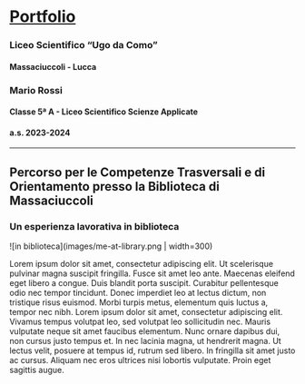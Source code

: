 # [Portfolio](README.md)

### Liceo Scientifico “Ugo da Como”
#### Massaciuccoli - Lucca
### Mario Rossi
#### Classe 5ª A - Liceo Scientifico Scienze Applicate
#### a.s. 2023-2024

---

## Percorso per le Competenze Trasversali e di Orientamento presso la Biblioteca di Massaciuccoli

### Un esperienza lavorativa in biblioteca

![in biblioteca](images/me-at-library.png | width=300)

Lorem ipsum dolor sit amet, consectetur adipiscing elit. Ut scelerisque pulvinar magna suscipit fringilla. Fusce sit amet leo ante. Maecenas eleifend eget libero a congue. Duis blandit porta suscipit. Curabitur pellentesque odio nec tempor tincidunt. Donec imperdiet leo at lectus dictum, non tristique risus euismod. Morbi turpis metus, elementum quis luctus a, tempor nec nibh. Lorem ipsum dolor sit amet, consectetur adipiscing elit. Vivamus tempus volutpat leo, sed volutpat leo sollicitudin nec. Mauris vulputate neque sit amet faucibus elementum. Nunc ornare dapibus dui, non cursus justo tempus et. In nec lacinia magna, ut hendrerit magna. Ut lectus velit, posuere at tempus id, rutrum sed libero. In fringilla sit amet justo ac cursus. Aliquam nec eros ultrices nisi lobortis vulputate. Proin eget sagittis augue.

